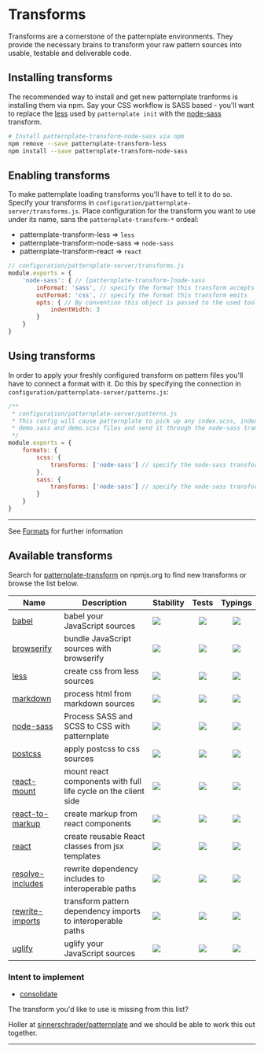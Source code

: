 # Transforms

Transforms are a cornerstone of the patternplate environments. They provide
the necessary brains to transform your raw pattern sources into usable, testable
and deliverable code.

## Installing transforms

The recommended way to install and get new patternplate tranforms is installing them via npm.
Say your CSS workflow is SASS based - you'll want to replace the [less](https://github.com/sinnerschrader/patternplate-transform-less) used by `patternplate init` with the [node-sass](https://github.com/marionebl/patternplate-transform-node-sass) transform.

```bash
# Install patternplate-transform-node-sass via npm
npm remove --save patternplate-transform-less
npm install --save patternplate-transform-node-sass
```

## Enabling transforms

To make patternplate loading transforms you'll have to tell it to do so. Specify your transforms in
`configuration/patternplate-server/transforms.js`. Place configuration for the transform you want to use under its name, sans the `patternplate-transform-*` ordeal:

* patternplate-transform-less => `less`
* patternplate-transform-node-sass => `node-sass`
* patternplate-transform-react => `react`

```js
// configuration/patternplate-server/transforms.js
module.exports = {
	'node-sass': { // [patternplate-transform-]node-sass
		inFormat: 'sass', // specify the format this transform accepts
		outFormat: 'css', // specify the format this transform emits
		opts: { // By convention this object is passed to the used tool directly
			indentWidth: 3
		}
	}
}
```

## Using transforms

In order to apply your freshly configured transform on pattern files you'll have to connect a format with it. Do this by specifying the connection in `configuration/patternplate-server/patterns.js`:

```js
/**
 * configuration/patternplate-server/patterns.js
 * This config will cause patternplate to pick up any index.scss, index.sass,
 * demo.sass and demo.scss files and send it through the node-sass transform
 */
module.exports = {
	formats: {
		scss: {
			transforms: ['node-sass'] // specify the node-sass transform under its configured name here
		},
		sass: {
			transforms: ['node-sass'] // specify the node-sass transform under its configured name here
		}
	}
}
```

---
See [Formats](./formats.md) for further information

## Available transforms

Search for [patternplate-transform](https://www.npmjs.com/search?q=patternplate-transform) on npmjs.org to find new transforms or browse the list below.

|Name| Description | Stability | Tests | Typings |
|----|-------------|-----------|:-----:|:-------:|
| [babel][babel] | babel your JavaScript sources | ![][stable] | ![][smoke] | ![][untyped] |
| [browserify][browserify] | bundle JavaScript sources with browserify | ![][stable] | ![][smoke] | ![][untyped] |
| [less][less] | create css from less sources | ![][stable] | ![][tested] | ![][typed] |
| [markdown][markdown] | process html from markdown sources | ![][deprecated] | ![][untested] | ![][untyped] |
| [node-sass][node-sass] | Process SASS and SCSS to CSS with patternplate | ![][experimental] | ![][tested] | ![][typed] |
| [postcss][postcss] | apply postcss to css sources | ![][stable] | ![][untested] | ![][untyped] |
| [react-mount][react-mount] | mount react components with full life cycle on the client side | ![][experimental] | ![][untested] | ![][untyped] |
| [react-to-markup][react-to-markup] | create markup from react components | ![][stable] | ![][tested] | ![][untyped] |
| [react][react] | create reusable React classes from jsx templates | ![][stable] | ![][tested] | ![][untyped] |
| [resolve-includes][resolve-includes] | rewrite dependency includes to interoperable paths | ![][stable] | ![][untested] | ![][untyped] |
| [rewrite-imports][resolve-imports] | transform pattern dependency imports to interoperable paths | ![][stable] | ![][untested] | ![][untyped] |
| [uglify][uglify] | uglify your JavaScript sources | ![][stable] | ![][untested] | ![][untyped] |

### Intent to implement

* [consolidate](https://github.com/sinnerschrader/patternplate/issues/97)

The transform you'd like to use is missing from this list?

Holler at [sinnerschrader/patternplate](https://github.com/sinnerschrader/patternplate/issues/new) and we should be able to work this out together.

----
[babel]: https://www.npmjs.com/package/patternplate-transform-babel
[browserify]: https://www.npmjs.com/package/patternplate-transform-browserify
[less]: https://www.npmjs.com/package/patternplate-transform-less
[markdown]: https://www.npmjs.com/package/patternplate-transform-markdown
[node-sass]: https://www.npmjs.com/package/patternplate-transform-node-sass
[postcss]: https://www.npmjs.com/package/patternplate-transform-postcss
[react-mount]: https://www.npmjs.com/package/patternplate-transform-react-mount
[react-to-markup]: https://www.npmjs.com/package/patternplate-transform-react-to-markup
[react]: https://www.npmjs.com/package/patternplate-transform-react
[resolve-includes]: https://www.npmjs.com/package/patternplate-transform-resolve-includes
[resolve-imports]: https://www.npmjs.com/package/patternplate-transform-resolve-imports
[uglify]: https://www.npmjs.com/package/patternplate-transform-uglify

[deprecated]: https://img.shields.io/badge/stability-deprecated-red.svg?style=flat-square
[experimental]: https://img.shields.io/badge/stability-experimental-orange.svg?style=flat-square
[stable]: https://img.shields.io/badge/stability-stable-green.svg?style=flat-square
[locked]: https://img.shields.io/badge/stability-locked-blue.svg?style=flat-square

[tested]: https://img.shields.io/badge/tested-yes-green.svg?style=flat-square
[smoke]: https://img.shields.io/badge/tested-smoke-orange.svg?style=flat-square
[untested]: https://img.shields.io/badge/tested-no-red.svg?style=flat-square

[typed]: https://img.shields.io/badge/typings-yes-green.svg?style=flat-square
[untyped]: https://img.shields.io/badge/typings-no-red.svg?style=flat-square

